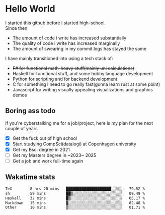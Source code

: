 # Hello World

I started this github before i started high-school.  
Since then:
- The amount of code i write has increased substantially
- The quality of code i write has increased marginally
- The amount of swearing in my commit logs has stayed the same

I have mainly transitioned into using a tech stack of:
- ~~F# for functional math-heavy stuff(mainly uni calculations)~~
- Haskell for functional stuff, and some hobby language development
- Python for scripting and for backend development
- C for something i need to go really fast(gonna learn rust at some point)
- Javascript for writing visually appealing visualizations and graphics demos

## Boring ass todo
If you're cyberstalking me for a job/project, here is my plan for the next couple of years
- [x] Get the fuck out of high school
- [x] Start studying CompSci(datalogi) at Copenhagen university
- [x] Get my Bsc. degree in 2021
- [ ] Get my Masters degree in ~2023~ 2025
- [ ] Get a job and work full-time again

## Wakatime stats
<!--START_SECTION:waka-->

```txt
TeX        8 hrs 20 mins   ████████████████████░░░░░   79.52 %
sh         59 mins         ██▒░░░░░░░░░░░░░░░░░░░░░░   09.49 %
Haskell    32 mins         █▒░░░░░░░░░░░░░░░░░░░░░░░   05.17 %
Markdown   15 mins         ▓░░░░░░░░░░░░░░░░░░░░░░░░   02.48 %
Other      10 mins         ▒░░░░░░░░░░░░░░░░░░░░░░░░   01.71 %
```

<!--END_SECTION:waka-->

